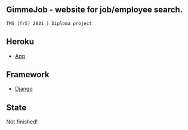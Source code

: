 ## GimmeJob - website for job/employee search.
```
TMS (fr5) 2021 | Diploma project
```


## Heroku 
- [App]


## Framework 
- [Django]


## State
Not finished!

[App]:https://gimmejob.herokuapp.com/
[Django]:https://www.djangoproject.com/
